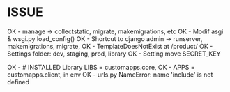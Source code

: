 # ISSUE

OK - manage -> collectstatic, migrate, makemigrations, etc
OK - Modif asgi & wsgi.py load_config()
OK - Shortcut to django admin -> runserver, makemigrations, migrate, 
OK - TemplateDoesNotExist at /product/
OK - Settings folder: dev, staging, prod, library
OK - Setting move SECRET_KEY

OK - # INSTALLED Library LIBS  = customapps.core,
OK - APPS = customapps.client, in env
OK - urls.py NameError: name 'include' is not defined
